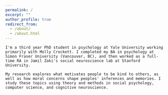```yaml
---
permalink: /
excerpt: ""
author_profile: true
redirect_from: 
  - /about/
  - /about.html
---
```


`I'm a third year PhD student in psychology at Yale University working primarily with Molly Crockett. I completed my BA in psychology at Simon Fraser University (Vancouver, BC), and then worked as a full-time RA in Jamil Zaki's social neuroscience lab at Stanford University.`

`My research explores what motivates people to be kind to others, as well as how moral concerns shape peoples' inferences and memories. I study these topics using theory and methods in social psychology, computer science, and cognitive neuroscience.`
